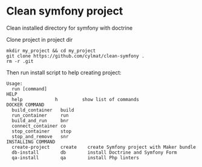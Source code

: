 # Clean symfony project
Clean installed directory for symfony with doctrine

Clone project in project dir
```
mkdir my_project && cd my_project
git clone https://github.com/cylmat/clean-symfony .
rm -r .git
```

Then run install script to help creating project:
```
Usage:
  run [command]
HELP
  help            h         show list of commands
DOCKER COMMAND
  build_container   build
  run_container     run
  build_and_run     bnr
  connect_container co
  stop_container    stop
  stop_and_remove   snr
INSTALLING COMMAND
  create-project    create    create Symfony project with Maker bundle
  db-install        db        install Doctrine and Symfony Form
  qa-install        qa        install Php linters
```
